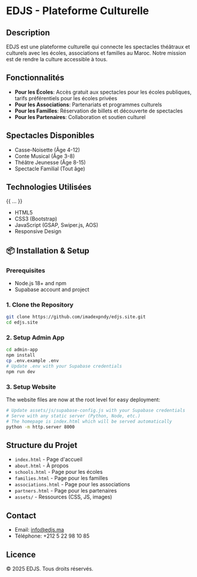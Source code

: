 # EDJS - Plateforme Culturelle

## Description
EDJS est une plateforme culturelle qui connecte les spectacles théâtraux et culturels avec les écoles, associations et familles au Maroc. Notre mission est de rendre la culture accessible à tous.

## Fonctionnalités
- **Pour les Écoles**: Accès gratuit aux spectacles pour les écoles publiques, tarifs préférentiels pour les écoles privées
- **Pour les Associations**: Partenariats et programmes culturels
- **Pour les Familles**: Réservation de billets et découverte de spectacles
- **Pour les Partenaires**: Collaboration et soutien culturel

## Spectacles Disponibles
- Casse-Noisette (Âge 4-12)
- Conte Musical (Âge 3-8)
- Théâtre Jeunesse (Âge 8-15)
- Spectacle Familial (Tout âge)

## Technologies Utilisées
{{ ... }}
- HTML5
- CSS3 (Bootstrap)
- JavaScript (GSAP, Swiper.js, AOS)
- Responsive Design

## 📦 Installation & Setup

### Prerequisites
- Node.js 18+ and npm
- Supabase account and project

### 1. Clone the Repository
```bash
git clone https://github.com/imadexpndy/edjs.site.git
cd edjs.site
```

### 2. Setup Admin App
```bash
cd admin-app
npm install
cp .env.example .env
# Update .env with your Supabase credentials
npm run dev
```

### 3. Setup Website
The website files are now at the root level for easy deployment:
```bash
# Update assets/js/supabase-config.js with your Supabase credentials
# Serve with any static server (Python, Node, etc.)
# The homepage is index.html which will be served automatically
python -m http.server 8000
```

## Structure du Projet
- `index.html` - Page d'accueil
- `about.html` - À propos
- `schools.html` - Page pour les écoles
- `families.html` - Page pour les familles
- `associations.html` - Page pour les associations
- `partners.html` - Page pour les partenaires
- `assets/` - Ressources (CSS, JS, images)

## Contact
- Email: info@edjs.ma
- Téléphone: +212 5 22 98 10 85

## Licence
© 2025 EDJS. Tous droits réservés.
